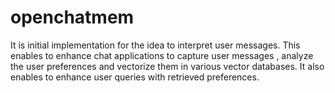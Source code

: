# openchatmem
 It is initial implementation for the idea to interpret user messages. This enables to enhance chat applications to capture user messages , analyze the user preferences and vectorize them in various vector databases. It also enables to enhance user queries with retrieved preferences.
